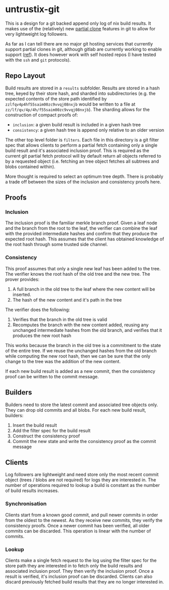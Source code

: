 # untrustix-git

This is a design for a git backed append only log of nix build results. It makes use of the
(relatively) new [partial clone](https://git-scm.com/docs/partial-clone) features in git to allow
for very lightweight log followers.

As far as I can tell there are no major git hosting services that currently support partial clones
in git, although gitlab are currently working to enable support
([ref](https://docs.gitlab.com/ee/topics/git/partial_clone.html)). It does however work with self
hosted repos (I have tested with the `ssh` and `git` protocols).

## Repo Layout

Build results are stored in a `results` subfolder. Results are stored in a hash tree, keyed by their
store hash, and sharded into subdirectories (e.g. the expected contents of the store path identified
by `zzlfqv4p4hf55saim00zc9vvqj08nxjb` would be written to a file at `zz/lf/qv/4p/4h/f55saim00zc9vvqj08nxjb`).
The sharding allows for the construction of compact proofs of:

- `inclusion`: a given build result is included in a given hash tree
- `consistency`: a given hash tree is append only relative to an older version

The other top level folder is `filters`. Each file in this directory is a git filter spec that
allows clients to perform a partial fetch containing only a single build result and it's associated
inclusion proof. This is required as the current git partial fetch protocol will by default return
all objects referred to by a requested object (i.e. fetching an tree object fetches all subtrees and
blobs contained within).

More thought is required to select an optimum tree depth. There is probably a trade off between
the sizes of the inclusion and consistency proofs here.

## Proofs

### Inclusion

The inclusion proof is the familiar merkle branch proof. Given a leaf node and the branch from the
root to the leaf, the verifier can combine the leaf with the provided intermediate hashes and
confirm that they produce the expected root hash. This assumes that the client has obtained
knowledge of the root hash through some trusted side channel.

### Consistency

This proof assumes that only a single new leaf has been added to the tree. The verifier knows the
root hash of the old tree and the new tree. The prover provides:

1. A full branch in the old tree to the leaf where the new content will be inserted.
1. The hash of the new content and it's path in the tree

The verifier does the following:

1. Verifies that the branch in the old tree is valid
1. Recomputes the branch with the new content added, reusing any unchanged intermediate hashes from the old branch, and verifies that it produces the new root hash

This works because the branch in the old tree is a commitment to the state of the entire tree. If we
reuse the unchanged hashes from the old branch while computing the new root hash, then we can be
sure that the only change to the tree was the addition of the new content.

If each new build result is added as a new commit, then the consistency proof can be written to the
commit message.

## Builders

Builders need to store the latest commit and associated tree objects only. They can drop old commits
and all blobs. For each new build result, builders:

1. Insert the build result
1. Add the filter spec for the build result
1. Construct the consistency proof
1. Commit the new state and write the consistency proof as the commit message

## Clients

Log followers are lightweight and need store only the most recent commit object (trees / blobs are
not required) for logs they are interested in. The number of operations required to lookup a build
is constant as the number of build results increases.

### Synchronisation

Clients start from a known good commit, and pull newer commits in order from the oldest to the
newest. As they receive new commits, they verify the consistency proofs. Once a newer commit has
been verified, all older commits can be discarded. This operation is linear with the number of
commits.

### Lookup

Clients make a single fetch request to the log using the filter spec for the store path they are
interested in to fetch only the build results and associated inclusion proof. They then verify the
inclusion proof. Once a result is verified, it's inclusion proof can be discarded. Clients can also
discard previously fetched build results that they are no longer interested in.

